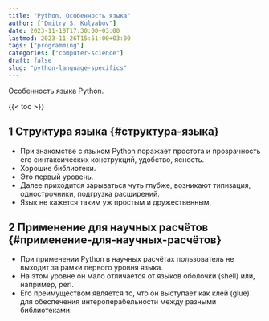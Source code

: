 ```yaml
---
title: "Python. Особенность языка"
author: ["Dmitry S. Kulyabov"]
date: 2023-11-18T17:30:00+03:00
lastmod: 2023-11-26T15:51:00+03:00
tags: ["programming"]
categories: ["computer-science"]
draft: false
slug: "python-language-specifics"
---
```


Особенность языка Python.

<!--more-->

{{< toc >}}


## <span class="section-num">1</span> Структура языка {#структура-языка}

-   При знакомстве с языком Python поражает простота и прозрачность его синтаксических конструкций, удобство, ясность.
-   Хорошие библиотеки.
-   Это первый уровень.
-   Далее приходится зарываться чуть глубже, возникают типизация, однострочники, подгрузка расширений.
-   Язык не кажется таким уж простым и дружественным.


## <span class="section-num">2</span> Применение для научных расчётов {#применение-для-научных-расчётов}

-   При применении Python в научных расчётах пользователь не выходит за рамки первого уровня языка.
-   На этом уровне он мало отличается от языков оболочки (shell) или, например, perl.
-   Его преимуществом является то, что он выступает как клей (glue) для обеспечения интероперабельности между разными библиотеками.
